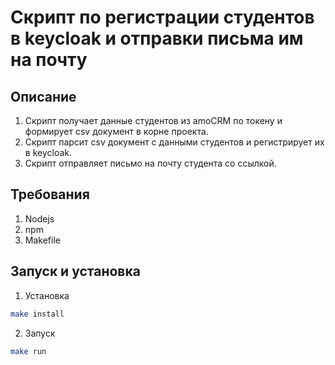 # Скрипт по регистрации студентов в keycloak и отправки письма им на почту

## Описание

1. Скрипт получает данные студентов из amoCRM по токену и формирует csv документ в корне проекта.
2. Скрипт парсит csv документ с данными студентов и регистрирует их в keycloak.
3. Скрипт отправляет письмо на почту студента со ссылкой.

## Требования

1. Nodejs
2. npm
3. Makefile

## Запуск и установка

1. Установка

```bash
make install
```

2. Запуск

```bash
make run
```